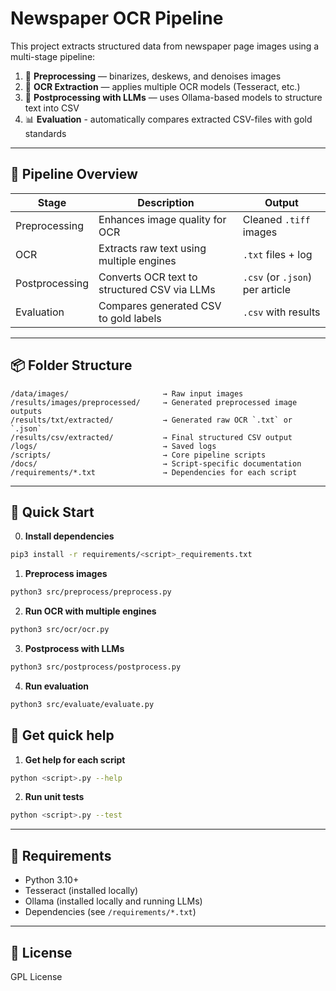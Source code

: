 # Newspaper OCR Pipeline
This project extracts structured data from newspaper page images using a multi-stage pipeline:
1. 🧼 **Preprocessing** — binarizes, deskews, and denoises images
2. 🧠 **OCR Extraction** — applies multiple OCR models (Tesseract, etc.)
3. 🤖 **Postprocessing with LLMs** — uses Ollama-based models to structure text into CSV
4. 📊 **Evaluation** - automatically compares extracted CSV-files with gold standards
---

## 🔁 Pipeline Overview

| Stage         | Description                                        | Output                            |
|---------------|----------------------------------------------------|-----------------------------------|
| Preprocessing | Enhances image quality for OCR                    | Cleaned `.tiff` images            |
| OCR           | Extracts raw text using multiple engines          | `.txt` files + log                |
| Postprocessing| Converts OCR text to structured CSV via LLMs      | `.csv` (or `.json`) per article   |
| Evaluation    | Compares generated CSV to gold labels             | `.csv` with results               |

---

## 📦 Folder Structure

```
/data/images/                     → Raw input images
/results/images/preprocessed/     → Generated preprocessed image outputs
/results/txt/extracted/           → Generated raw OCR `.txt` or `.json`
/results/csv/extracted/           → Final structured CSV output
/logs/                            → Saved logs
/scripts/                         → Core pipeline scripts
/docs/                            → Script-specific documentation
/requirements/*.txt               → Dependencies for each script
```

---

## 🚀 Quick Start

0. **Install dependencies**
```bash
pip3 install -r requirements/<script>_requirements.txt
```

1. **Preprocess images**
```bash
python3 src/preprocess/preprocess.py
```

2. **Run OCR with multiple engines**
```bash
python3 src/ocr/ocr.py
```

3. **Postprocess with LLMs**
```bash
python3 src/postprocess/postprocess.py
```

4. **Run evaluation**
```bash
python3 src/evaluate/evaluate.py
```

## 📢 Get quick help

1. **Get help for each script**
```bash
python <script>.py --help
```

2. **Run unit tests**
```bash
python <script>.py --test
```
---

## 🧪 Requirements

- Python 3.10+
- Tesseract (installed locally)
- Ollama (installed locally and running LLMs)
- Dependencies (see `/requirements/*.txt`)

---

## 🧾 License
GPL License